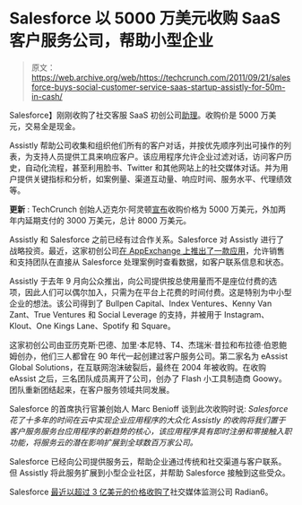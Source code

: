 # Salesforce 以 5000 万美元收购 SaaS 客户服务公司，帮助小型企业

> 原文：<https://web.archive.org/web/https://techcrunch.com/2011/09/21/salesforce-buys-social-customer-service-saas-startup-assistly-for-50m-in-cash/>

Salesforce】刚刚收购了社交客服 SaaS 初创公司[助理](https://web.archive.org/web/20230326023245/http://www.assistly.com/)。收购价是 5000 万美元，交易全是现金。

Assistly 帮助公司收集和组织他们所有的客户对话，并按优先顺序列出可操作的列表，为支持人员提供工具来响应客户。该应用程序允许企业过滤对话，访问客户历史，自动化流程，甚至利用脸书、Twitter 和其他网站上的社交媒体对话。并为用户提供关键指标和分析，如案例量、渠道互动量、响应时间、服务水平、代理绩效等。

**更新** : TechCrunch 创始人迈克尔·阿灵顿[宣布](https://web.archive.org/web/20230326023245/https://twitter.com/#!/arrington/status/116673845036974080)收购价格为 5000 万美元，外加两年内延期支付的 3000 万美元，总计 8000 万美元。

Assistly 和 Salesforce 之前已经有过合作关系。Salesforce 对 Assistly 进行了战略投资。最近，这家初创公司[在 AppExchange 上推出了一款应用](https://web.archive.org/web/20230326023245/https://techcrunch.com/2011/08/31/assistly-for-salesforce-launches-on-appexchange/)，允许销售和支持团队在直接从 Salesforce 处理案例时查看数据，如客户联系信息和状态。

Assistly 于去年 9 月向公众推出，向公司提供按总使用量而不是座位付费的选项，因此人们可以偶尔加入，只需为在平台上花费的时间付费。这是特别为中小型企业的想法。该公司得到了 Bullpen Capital、Index Ventures、Kenny Van Zant、True Ventures 和 Social Leverage 的支持，并被用于 Instagram、Klout、One Kings Lane、Spotify 和 Square。

这家初创公司由亚历克斯·巴德、加里·本尼特、T4、杰瑞米·昔拉和布拉德·伯恩鲍姆创办，他们三人都曾在 90 年代一起创建过客户服务公司。第二家名为 eAssist Global Solutions，在互联网泡沫破裂后，最终在 2004 年被收购。在收购 eAssist 之后，三名团队成员离开了公司，创办了 Flash 小工具制造商 Goowy。团队重新团结起来，在客户服务领域共同发展。

Salesforce 的首席执行官兼创始人 Marc Benioff 谈到此次收购时说: *Salesforce 花了十多年的时间在云中实现企业应用程序的大众化 Assistly 的收购将我们置于客户服务服务台应用程序的新趋势的核心，该应用程序具有即时注册和零接触入职功能，将服务云的潜在影响扩展到全球数百万家公司。*

Salesforce 已经向公司提供服务云，帮助企业通过传统和社交渠道与客户联系。但 Assistly 将此服务扩展到小型企业社区，并帮助 Salesforce 接触到这些受众。

Salesforce [最近以超过 3 亿美元的价格收购了](https://web.archive.org/web/20230326023245/https://techcrunch.com/2011/03/30/salesforce-buys-social-media-monitoring-company-radian6-for-326-million/)社交媒体监测公司 Radian6。